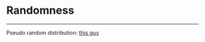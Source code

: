# Randomness
---
Pseudo random distribution: [this guy](https://www.youtube.com/watch?v=F5XM2DmUdmw)
